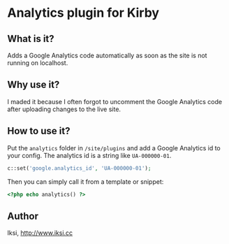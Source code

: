 # Analytics plugin for Kirby

## What is it?

Adds a Google Analytics code automatically as soon as the site is not running on localhost.

## Why use it?

I maded it because I often forgot to uncomment the Google Analytics code after uploading changes to the live site.

## How to use it?

Put the `analytics` folder in `/site/plugins` and add a Google Analytics id to your config. The analytics id is a string like `UA-000000-01`.

```PHP
c::set('google.analytics_id', 'UA-000000-01');
```

Then you can simply call it from a template or snippet:

```PHP
<?php echo analytics() ?>
```

## Author
Iksi, <http://www.iksi.cc>
